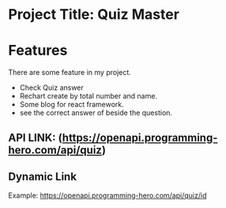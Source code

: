 # Project Title: Quiz Master

# Features

There are some feature in my project.

- Check Quiz answer
- Rechart create by total number and name.
- Some blog for react framework.
- see the correct answer of beside the question.

## API LINK: (https://openapi.programming-hero.com/api/quiz)

## Dynamic Link

Example: https://openapi.programming-hero.com/api/quiz/id
